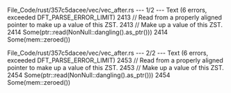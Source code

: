 File_Code/rust/357c5dacee/vec/vec_after.rs --- 1/2 --- Text (6 errors, exceeded DFT_PARSE_ERROR_LIMIT)
2413                     // Read from a properly aligned pointer to make up a value of this ZST.                                                             2413                     // Make up a value of this ZST.
2414                     Some(ptr::read(NonNull::dangling().as_ptr()))                                                                                       2414                     Some(mem::zeroed())

File_Code/rust/357c5dacee/vec/vec_after.rs --- 2/2 --- Text (6 errors, exceeded DFT_PARSE_ERROR_LIMIT)
2453                     // Read from a properly aligned pointer to make up a value of this ZST.                                                             2453                     // Make up a value of this ZST.
2454                     Some(ptr::read(NonNull::dangling().as_ptr()))                                                                                       2454                     Some(mem::zeroed())

